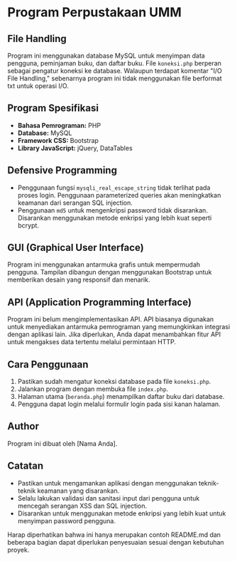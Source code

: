 # Program Perpustakaan UMM

## File Handling
Program ini menggunakan database MySQL untuk menyimpan data pengguna, peminjaman buku, dan daftar buku. File `koneksi.php` berperan sebagai pengatur koneksi ke database. Walaupun terdapat komentar "I/O File Handling," sebenarnya program ini tidak menggunakan file berformat txt untuk operasi I/O.

## Program Spesifikasi
- **Bahasa Pemrograman:** PHP
- **Database:** MySQL
- **Framework CSS:** Bootstrap
- **Library JavaScript:** jQuery, DataTables

## Defensive Programming
- Penggunaan fungsi `mysqli_real_escape_string` tidak terlihat pada proses login. Penggunaan parameterized queries akan meningkatkan keamanan dari serangan SQL injection.
- Penggunaan `md5` untuk mengenkripsi password tidak disarankan. Disarankan menggunakan metode enkripsi yang lebih kuat seperti bcrypt.

## GUI (Graphical User Interface)
Program ini menggunakan antarmuka grafis untuk mempermudah pengguna. Tampilan dibangun dengan menggunakan Bootstrap untuk memberikan desain yang responsif dan menarik.

## API (Application Programming Interface)
Program ini belum mengimplementasikan API. API biasanya digunakan untuk menyediakan antarmuka pemrograman yang memungkinkan integrasi dengan aplikasi lain. Jika diperlukan, Anda dapat menambahkan fitur API untuk mengakses data tertentu melalui permintaan HTTP.

## Cara Penggunaan
1. Pastikan sudah mengatur koneksi database pada file `koneksi.php`.
2. Jalankan program dengan membuka file `index.php`.
3. Halaman utama (`beranda.php`) menampilkan daftar buku dari database.
4. Pengguna dapat login melalui formulir login pada sisi kanan halaman.

## Author
Program ini dibuat oleh [Nama Anda].

## Catatan
- Pastikan untuk mengamankan aplikasi dengan menggunakan teknik-teknik keamanan yang disarankan.
- Selalu lakukan validasi dan sanitasi input dari pengguna untuk mencegah serangan XSS dan SQL injection.
- Disarankan untuk menggunakan metode enkripsi yang lebih kuat untuk menyimpan password pengguna.

Harap diperhatikan bahwa ini hanya merupakan contoh README.md dan beberapa bagian dapat diperlukan penyesuaian sesuai dengan kebutuhan proyek.
